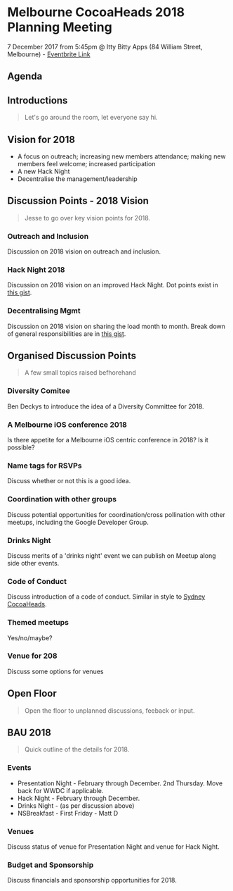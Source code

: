 # Melbourne CocoaHeads 2018 Planning Meeting

7 December 2017 from 5:45pm @ Itty Bitty Apps (84 William Street, Melbourne) - [Eventbrite Link][3]

## Agenda

## Introductions

> Let's go around the room, let everyone say hi.

## Vision for 2018

- A focus on outreach; increasing new members attendance; making new members feel welcome; increased participation
- A new Hack Night
- Decentralise the management/leadership

## Discussion Points - 2018 Vision

> Jesse to go over key vision points for 2018.

### Outreach and Inclusion

Discussion on 2018 vision on outreach and inclusion.

### Hack Night 2018

Discussion on 2018 vision on an improved Hack Night. Dot points exist in [this gist][1].

### Decentralising Mgmt

Discussion on 2018 vision on sharing the load month to month. Break down of general responsibilities are in [this gist][1].

## Organised Discussion Points

> A few small topics raised befhorehand 

### Diversity Comitee

Ben Deckys to introduce the idea of a Diversity Committee for 2018.

### A Melbourne iOS conference 2018

Is there appetite for a Melbourne iOS centric conference in 2018? Is it possible?

### Name tags for RSVPs

Discuss whether or not this is a good idea.

### Coordination with other groups

Discuss potential opportunities for coordination/cross pollination with other meetups, including the Google Developer Group.

### Drinks Night

Discuss merits of a 'drinks night' event we can publish on Meetup along side other events.

### Code of Conduct

Discuss introduction of a code of conduct. Similar in style to [Sydney CocoaHeads][2].

### Themed meetups

Yes/no/maybe?

### Venue for 208

Discuss some options for venues

## Open Floor

> Open the floor to unplanned discussions, feeback or input.

## BAU 2018

> Quick outline of the details for 2018.

### Events

- Presentation Night - February through December. 2nd Thursday. Move back for WWDC if applicable.
- Hack Night - February through December.
- Drinks Night - (as per discussion above)
- NSBreakfast - First Friday - Matt D

### Venues

Discuss status of venue for Presentation Night and venue for Hack Night.

### Budget and Sponsorship

Discuss financials and sponsorship opportunities for 2018.


[1]: https://gist.github.com/jessedc/3ae72609e53c0dc627711494d72bbfc0
[2]: http://www.sydneycocoaheads.com/policies/#code_of_conduct
[3]: https://www.eventbrite.com.au/e/melbourne-coocaheads-2018-planning-session-tickets-40313078503
